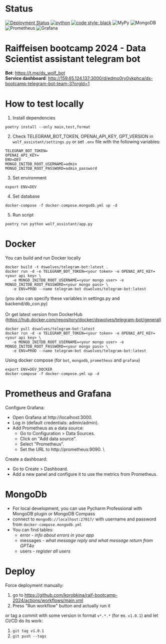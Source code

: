 # Status 
[![Deployment Status](https://github.com/korobkina/raif-bootcamp-2024/actions/workflows/main.yml/badge.svg)](https://github.com/korobkina/raif-bootcamp-2024/actions/workflows/main.yml) [![python](https://img.shields.io/badge/Python-3.9-3776AB.svg?style=flat&logo=python&logoColor=white)](https://www.python.org) [![code style: black](https://img.shields.io/badge/code%20style-black-000000.svg)](https://github.com/psf/black) ![MyPy](https://img.shields.io/badge/type%20checker-MyPy-violet) ![MongoDB](https://img.shields.io/badge/database-MongoDB-green) ![Prometheus](https://img.shields.io/badge/monitoring-Prometheus-orange) ![Grafana](https://img.shields.io/badge/monitoring-Grafana-red) 


# Raiffeisen bootcamp 2024 - Data Scientist assistant telegram bot

**Bot**: https://t.me/ds_wolf_bot \
**Service dashboard**: http://159.65.124.137:3000/d/edmo0ry0ykphca/ds-bootcamp-telegram-bot-team-3?orgId=1 


# How to test locally
1. Install dependencies
```
poetry install --only main,test,format
```
2. Check TELEGRAM_BOT_TOKEN, OPENAI_API_KEY, GPT_VERSION in `wolf_assistant/settings.py` or set `.env` file
with the following variables:
```
TELEGRAM_BOT_TOKEN=
OPENAI_API_KEY=
ENV=DEV
MONGO_INITDB_ROOT_USERNAME=admin
MONGO_INITDB_ROOT_PASSWORD=admin_password
```
3. Set environment 
```
export ENV=DEV
```
4. Set database
```
docker-compose -f docker-compose.mongodb.yml up -d
```
5. Run script
```
poetry run python wolf_assistant/app.py
```


# Docker
You can build and run Docker locally 
```
docker build -t dswolves/telegram-bot:latest .
docker run -d -e TELEGRAM_BOT_TOKEN=<your token> -e OPENAI_API_KEY=<your api key> \
   -e MONGO_INITDB_ROOT_USERNAME=<your mongo user> -e MONGO_INITDB_ROOT_PASSWORD=<your mongo pass> \
   -e ENV=PROD --name telegram-bot dswolves/telegram-bot:latest
```
(you also can specify these variables in settings.py and backend/db_con.py) \
\
Or get latest version from DockerHub (https://hub.docker.com/repository/docker/dswolves/telegram-bot/general)
```
docker pull dswolves/telegram-bot:latest
docker run -d -e TELEGRAM_BOT_TOKEN=<your token> -e OPENAI_API_KEY=<your api key> \
   -e MONGO_INITDB_ROOT_USERNAME=<your mongo user> -e MONGO_INITDB_ROOT_PASSWORD=<your mongo pass> \
   -e ENV=PROD --name telegram-bot dswolves/telegram-bot:latest
```

Using docker compose (for `bot`, `mongodb`, `prometheus` and `grafana`)
```
export ENV=DEV_DOCKER
docker-compose -f docker-compose.yml up -d
```
# Prometheus and Grafana

Configure Grafana:
- Open Grafana at http://localhost:3000.
- Log in (default credentials: admin/admin).
- Add Prometheus as a data source:
  - Go to Configuration > Data Sources.
  - Click on "Add data source".
  - Select "Prometheus".
  - Set the URL to http://prometheus:9090. \

Create a dashboard:
- Go to Create > Dashboard.
- Add a new panel and configure it to use the metrics from Prometheus.

# MongoDb
- For local development, you can use Pycharm Professional with MongoDB plugin or MongoDB Compass
- connect to `mongodb://localhost:27017/` with username and password from `docker-compose.mongodb.yml`
- You can find tables:
  - error - *info about errors in your app*
  - messages - *what message reply and what message return from GPT4o*
  - users - *register all users*


# Deploy

Force deployment manually:
1. go to https://github.com/korobkina/raif-bootcamp-2024/actions/workflows/main.yml
2. Press "Run workflow" button and actually run it

or tag a commit with some version in format `v*.*.*` (for ex. `v1.0.1`) and let CI/CD do its work:
1. `git tag v1.0.1`
2. `git push --tags`
